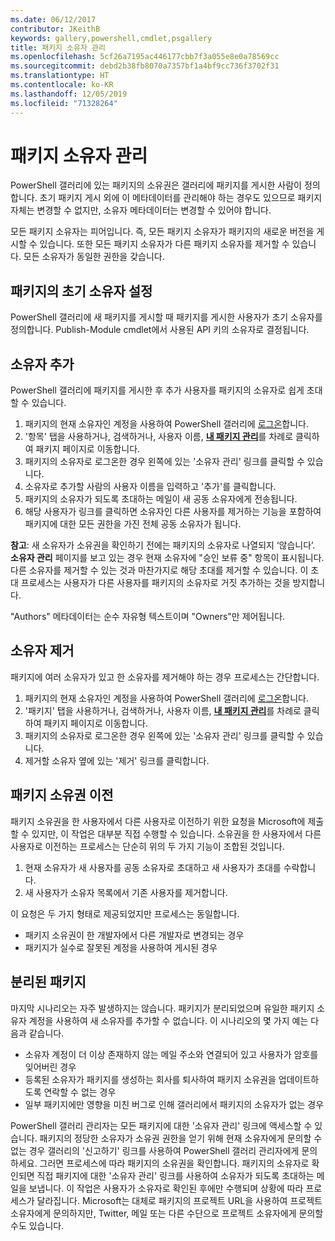 ```yaml
---
ms.date: 06/12/2017
contributor: JKeithB
keywords: gallery,powershell,cmdlet,psgallery
title: 패키지 소유자 관리
ms.openlocfilehash: 5cf26a7195ac446177cbb7f3a055e8e0a78569cc
ms.sourcegitcommit: debd2b38fb8070a7357bf1a4bf9cc736f3702f31
ms.translationtype: HT
ms.contentlocale: ko-KR
ms.lasthandoff: 12/05/2019
ms.locfileid: "71328264"
---
```

# <a name="managing-package-owners"></a>패키지 소유자 관리

PowerShell 갤러리에 있는 패키지의 소유권은 갤러리에 패키지를 게시한 사람이 정의합니다.
초기 패키지 게시 외에 이 메타데이터를 관리해야 하는 경우도 있으므로 패키지 자체는 변경할 수 없지만, 소유자 메타데이터는 변경할 수 있어야 합니다.

모든 패키지 소유자는 피어입니다.
즉, 모든 패키지 소유자가 패키지의 새로운 버전을 게시할 수 있습니다. 또한 모든 패키지 소유자가 다른 패키지 소유자를 제거할 수 있습니다.
모든 소유자가 동일한 권한을 갖습니다.

## <a name="setting-a-packages-initial-owner"></a>패키지의 초기 소유자 설정

PowerShell 갤러리에 새 패키지를 게시할 때 패키지를 게시한 사용자가 초기 소유자를 정의합니다. Publish-Module cmdlet에서 사용된 API 키의 소유자로 결정됩니다.

## <a name="adding-owners"></a>소유자 추가

PowerShell 갤러리에 패키지를 게시한 후 추가 사용자를 패키지의 소유자로 쉽게 초대할 수 있습니다.

1. 패키지의 현재 소유자인 계정을 사용하여 PowerShell 갤러리에 [로그온](https://powershellgallery.com/users/account/LogOn)합니다.
2. '항목' 탭을 사용하거나, 검색하거나, 사용자 이름, [**내 패키지 관리**](https://www.powershellgallery.com/account/Packages)를 차례로 클릭하여 패키지 페이지로 이동합니다.
3. 패키지의 소유자로 로그온한 경우 왼쪽에 있는 '소유자 관리' 링크를 클릭할 수 있습니다.
4. 소유자로 추가할 사람의 사용자 이름을 입력하고 '추가'를 클릭합니다.
5. 패키지의 소유자가 되도록 초대하는 메일이 새 공동 소유자에게 전송됩니다.
6. 해당 사용자가 링크를 클릭하면 소유자인 다른 사용자를 제거하는 기능을 포함하여 패키지에 대한 모든 권한을 가진 전체 공동 소유자가 됩니다.

**참고**: 새 소유자가 소유권을 확인하기 전에는 패키지의 소유자로 나열되지 ‘않습니다’. 
**소유자 관리** 페이지를 보고 있는 경우 현재 소유자에 "승인 보류 중" 항목이 표시됩니다.
다른 소유자를 제거할 수 있는 것과 마찬가지로 해당 초대를 제거할 수 있습니다.
이 초대 프로세스는 사용자가 다른 사용자를 패키지의 소유자로 거짓 추가하는 것을 방지합니다.

"Authors" 메타데이터는 순수 자유형 텍스트이며 "Owners"만 제어됩니다.


## <a name="removing-owners"></a>소유자 제거

패키지에 여러 소유자가 있고 한 소유자를 제거해야 하는 경우 프로세스는 간단합니다.

1. 패키지의 현재 소유자인 계정을 사용하여 PowerShell 갤러리에 [로그온](https://powershellgallery.com/users/account/LogOn)합니다.
2. '패키지' 탭을 사용하거나, 검색하거나, 사용자 이름, [**내 패키지 관리**](https://www.powershellgallery.com/account/Packages)를 차례로 클릭하여 패키지 페이지로 이동합니다.
3. 패키지의 소유자로 로그온한 경우 왼쪽에 있는 '소유자 관리' 링크를 클릭할 수 있습니다.
4. 제거할 소유자 옆에 있는 '제거' 링크를 클릭합니다.



## <a name="transferring-package-ownership"></a>패키지 소유권 이전

패키지 소유권을 한 사용자에서 다른 사용자로 이전하기 위한 요청을 Microsoft에 제출할 수 있지만, 이 작업은 대부분 직접 수행할 수 있습니다.
소유권을 한 사용자에서 다른 사용자로 이전하는 프로세스는 단순히 위의 두 가지 기능이 조합된 것입니다.

1. 현재 소유자가 새 사용자를 공동 소유자로 초대하고 새 사용자가 초대를 수락합니다.
2. 새 사용자가 소유자 목록에서 기존 사용자를 제거합니다.

이 요청은 두 가지 형태로 제공되었지만 프로세스는 동일합니다.

- 패키지 소유권이 한 개발자에서 다른 개발자로 변경되는 경우
- 패키지가 실수로 잘못된 계정을 사용하여 게시된 경우


## <a name="orphaned-packages"></a>분리된 패키지

마지막 시나리오는 자주 발생하지는 않습니다.
패키지가 분리되었으며 유일한 패키지 소유자 계정을 사용하여 새 소유자를 추가할 수 없습니다.
이 시나리오의 몇 가지 예는 다음과 같습니다.

- 소유자 계정이 더 이상 존재하지 않는 메일 주소와 연결되어 있고 사용자가 암호를 잊어버린 경우
- 등록된 소유자가 패키지를 생성하는 회사를 퇴사하여 패키지 소유권을 업데이트하도록 연락할 수 없는 경우
- 일부 패키지에만 영향을 미친 버그로 인해 갤러리에서 패키지의 소유자가 없는 경우

PowerShell 갤러리 관리자는 모든 패키지에 대한 '소유자 관리' 링크에 액세스할 수 있습니다.
패키지의 정당한 소유자가 소유권 권한을 얻기 위해 현재 소유자에게 문의할 수 없는 경우 갤러리의 '신고하기' 링크를 사용하여 PowerShell 갤러리 관리자에게 문의하세요.
그러면 프로세스에 따라 패키지의 소유권을 확인합니다.
패키지의 소유자로 확인되면 직접 패키지에 대한 '소유자 관리' 링크를 사용하여 소유자가 되도록 초대하는 메일을 보냅니다.
이 작업은 사용자가 소유자로 확인된 후에만 수행되며 상황에 따라 프로세스가 달라집니다.
Microsoft는 대체로 패키지의 프로젝트 URL을 사용하여 프로젝트 소유자에게 문의하지만, Twitter, 메일 또는 다른 수단으로 프로젝트 소유자에게 문의할 수도 있습니다.
